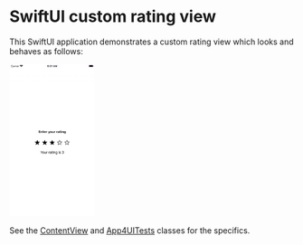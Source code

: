 # SwiftUI custom rating view

This SwiftUI application demonstrates a custom rating view which looks and behaves as follows:

<img src="App4Demo.gif" alt="Demo of application" width="30%" height="30%" />

See the [ContentView](App4/ContentView.swift) and [App4UITests](App4UITests/App4UITests.swift) classes for the specifics.
